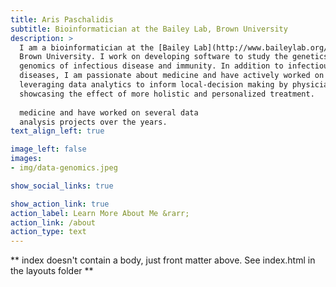 ```yaml
---
title: Aris Paschalidis
subtitle: Bioinformatician at the Bailey Lab, Brown University
description: >
  I am a bioinformatician at the [Bailey Lab](http://www.baileylab.org/) at
  Brown University. I work on developing software to study the genetics and
  genomics of infectious disease and immunity. In addition to infectious
  diseases, I am passionate about medicine and have actively worked on
  leveraging data analytics to inform local-decision making by physicians and
  showcasing the effect of more holistic and personalized treatment.
  
  medicine and have worked on several data
  analysis projects over the years.
text_align_left: true

image_left: false
images:
- img/data-genomics.jpeg

show_social_links: true

show_action_link: true
action_label: Learn More About Me &rarr;
action_link: /about
action_type: text
---
```


** index doesn't contain a body, just front matter above.
See index.html in the layouts folder **
